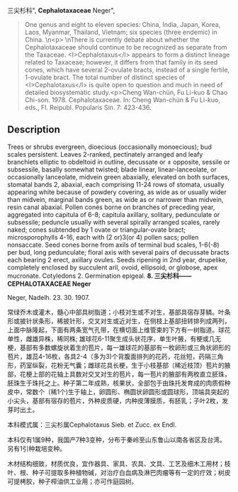 三尖杉科",
**Cephalotaxaceae** Neger",

> One genus and eight to eleven species: China, India, Japan, Korea, Laos, Myanmar, Thailand, Vietnam; six species (three endemic) in China.&#x0D;\n&lt;p&gt;&#x0D;\nThere is currently debate about whether the Cephalotaxaceae should continue to be recognized as separate from the Taxaceae. &lt;I&gt;Cephalotaxus&lt;/I&gt; appears to form a distinct lineage related to Taxaceae; however, it differs from that family in its seed cones, which have several 2-ovulate bracts, instead of a single fertile, 1-ovulate bract. The total number of distinct species of &lt;I&gt;Cephalotaxus&lt;/I&gt; is quite open to question and much in need of detailed biosystematic study.&lt;p&gt;Cheng Wan-chün, Fu Li-kuo &amp; Chao Chi-son. 1978. Cephalotaxaceae. In: Cheng Wan-chün &amp; Fu Li-kuo, eds., Fl. Reipubl. Popularis Sin. 7: 423-436.

## Description
Trees or shrubs evergreen, dioecious (occasionally monoecious); bud scales persistent. Leaves 2-ranked, pectinately arranged and leafy branchlets elliptic to obdeltoid in outline, decussate or ±  opposite, sessile or subsessile, basally somewhat twisted; blade linear, linear-lanceolate, or occasionally lanceolate, midvein green abaxially, elevated on both surfaces, stomatal bands 2, abaxial, each comprising 11-24 rows of stomata, usually appearing white because of powdery covering, as wide as or usually wider than midvein, marginal bands green, as wide as or narrower than midvein, resin canal abaxial. Pollen cones borne on branches of preceding year, aggregated into capitula of 6-8; capitula axillary, solitary, pedunculate or subsessile; peduncle usually with several spirally arranged scales, rarely naked; cones subtended by 1 ovate or triangular-ovate bract; microsporophylls 4-16, each with (2 or)3(or 4) pollen sacs; pollen nonsaccate. Seed cones borne from axils of terminal bud scales, 1-6(-8) per bud, long pedunculate; floral axis with several pairs of decussate bracts each bearing 2 erect, axillary ovules. Seeds ripening in 2nd year, drupelike, completely enclosed by succulent aril, ovoid, ellipsoid, or globose, apex mucronate. Cotyledons 2. Germination epigeal.
**8. 三尖杉科——CEPHALOTAXACEAE Neger**

Neger, Nadelh. 23. 30. 1907.

常绿乔木或灌木，髓心中部具树脂道；小枝对生或不对生，基部具宿存芽鳞。叶条形或披针状条形，稀披针形，交叉对生或近对生，在侧枝上基部扭转排列成两列，上面中脉隆起，下面有两条宽气孔带，在横切面上维管束的下方有一树脂道。球花单性，雌雄异株，稀同株; 雄球花6-11聚生成头状花序，单生叶腋，有梗或几无梗，基部有多数螺旋状着生的苞片，每一雄球花的基部有一枚卵形或三角状卵形的苞片，雄蕊4-16枚，各具2-4（多为3)个背腹面排列的花药，花丝短，药隔三角形，药室纵裂，花粉无气囊；雌球花具长梗，生于小枝基部（稀近枝顶）苞片的腋部，花梗上部的花轴上具数对交叉对生的苞片，每一苞片的腋部有两枚直立胚珠，胚珠生于珠托之上。种子第二年成熟，核果状，全部包于由珠托发育成的肉质假种皮中，常数个（稀1个)生于轴上，卵圆形、椭圆状卵圆形或圆球形，顶端具突起的小尖头，基部有宿存的苞片，外种皮质硬，内种皮薄膜质，有胚乳；子叶2枚，发芽时出土。

本科模式属：三尖杉属Cephalotaxus Sieb. et Zucc. ex Endl.

本科仅有1属9种，我国产7种3变种，分布于秦岭至山东鲁山以南各省区及台湾。另有1引种栽培变种。

木材结构细致，材质优良，宜作器具、家具、农具、文具、工艺及细木工用材；枝叶、根、种子可提取多种植物碱，对治疗白血病及淋巴肉瘤等有一定的疗效；树皮可提栲胶，种子榨油供工业用；亦可作庭园树。
